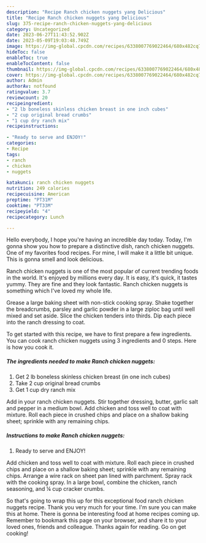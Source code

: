 ```yaml
---
description: "Recipe Ranch chicken nuggets yang Delicious"
title: "Recipe Ranch chicken nuggets yang Delicious"
slug: 375-recipe-ranch-chicken-nuggets-yang-delicious
category: Uncategorized
date: 2023-06-27T11:43:52.902Z
date: 2023-05-09T19:03:48.749Z
image: https://img-global.cpcdn.com/recipes/6338007769022464/680x482cq70/ranch-chicken-nuggets-recipe-main-photo.jpg
hideToc: false
enableToc: true
enableTocContent: false
thumbnail: https://img-global.cpcdn.com/recipes/6338007769022464/680x482cq70/ranch-chicken-nuggets-recipe-main-photo.jpg
cover: https://img-global.cpcdn.com/recipes/6338007769022464/680x482cq70/ranch-chicken-nuggets-recipe-main-photo.jpg
author: Admin
authorAv: notfound
ratingvalue: 3.7
reviewcount: 20
recipeingredient:
- "2 lb boneless skinless chicken breast in one inch cubes"
- "2 cup original bread crumbs"
- "1 cup dry ranch mix"
recipeinstructions:

- "Ready to serve and ENJOY!"
categories:
- Recipe
tags:
- ranch
- chicken
- nuggets

katakunci: ranch chicken nuggets 
nutrition: 249 calories
recipecuisine: American
preptime: "PT31M"
cooktime: "PT33M"
recipeyield: "4"
recipecategory: Lunch

---
```



Hello everybody, I hope you're having an incredible day today. Today, I'm gonna show you how to prepare a distinctive dish, ranch chicken nuggets. One of my favorites food recipes. For mine, I will make it a little bit unique. This is gonna smell and look delicious.

Ranch chicken nuggets is one of the most popular of current trending foods in the world. It's enjoyed by millions every day. It is easy, it's quick, it tastes yummy. They are fine and they look fantastic. Ranch chicken nuggets is something which I've loved my whole life.

Grease a large baking sheet with non-stick cooking spray. Shake together the breadcrumbs, parsley and garlic powder in a large ziploc bag until well mixed and set aside. Slice the chicken tenders into thirds. Dip each piece into the ranch dressing to coat.


To get started with this recipe, we have to first prepare a few ingredients. You can cook ranch chicken nuggets using 3 ingredients and 0 steps. Here is how you cook it.

<!--inarticleads1-->

##### The ingredients needed to make Ranch chicken nuggets:

1. Get 2 lb boneless skinless chicken breast (in one inch cubes)
1. Take 2 cup original bread crumbs
1. Get 1 cup dry ranch mix


Add in your ranch chicken nuggets. Stir together dressing, butter, garlic salt and pepper in a medium bowl. Add chicken and toss well to coat with mixture. Roll each piece in crushed chips and place on a shallow baking sheet; sprinkle with any remaining chips. 

<!--inarticleads2-->

##### Instructions to make Ranch chicken nuggets:


1. Ready to serve and ENJOY!

Add chicken and toss well to coat with mixture. Roll each piece in crushed chips and place on a shallow baking sheet; sprinkle with any remaining chips. Arrange a wire rack on sheet pan lined with parchment. Spray rack with the cooking spray. In a large bowl, combine the chicken, ranch seasoning, and ¼ cup cracker crumbs. 

So that's going to wrap this up for this exceptional food ranch chicken nuggets recipe. Thank you very much for your time. I'm sure you can make this at home. There is gonna be interesting food at home recipes coming up. Remember to bookmark this page on your browser, and share it to your loved ones, friends and colleague. Thanks again for reading. Go on get cooking!
